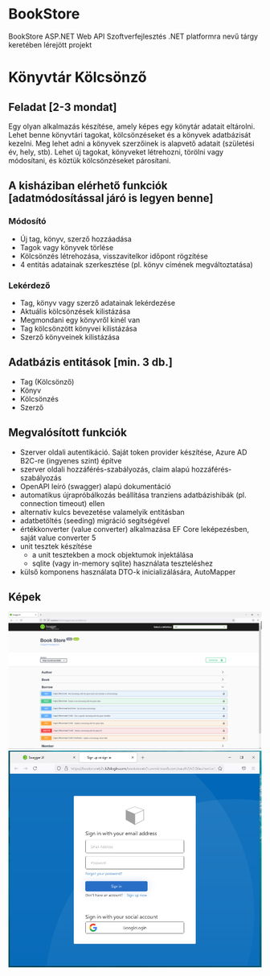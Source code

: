 # BookStore
 BookStore ASP.NET Web API
 Szoftverfejlesztés .NET platformra nevű tárgy keretében lérejött projekt
 
# Könyvtár Kölcsönző

## Feladat [2-3 mondat]

Egy olyan alkalmazás készítése, amely képes egy könytár adatait eltárolni. 
Lehet benne könyvtári tagokat, kölcsönzéseket és a könyvek adatbázisát kezelni. 
Meg lehet adni a könyvek szerzőinek is alapvető adatait (születési év, hely, stb). 
Lehet új tagokat, könyveket létrehozni, törölni vagy módosítani, és köztük kölcsönzéseket párosítani.

## A kisháziban elérhető funkciók [adatmódosítással járó is legyen benne]
### Módosító
- Új tag, könyv, szerző hozzáadása
- Tagok vagy könyvek törlése
- Kölcsönzés létrehozása, visszavitelkor időpont rögzítése
- 4 entitás adatainak szerkesztése (pl. könyv címének megváltoztatása) 
### Lekérdező
- Tag, könyv vagy szerző adatainak lekérdezése
- Aktuális kölcsönzések kilistázása
- Megmondani egy könyvről kinél van
- Tag kölcsönzött könyvei kilistázása
- Szerző könyveinek kilistázása

## Adatbázis entitások [min. 3 db.]
- Tag (Kölcsönző)
- Könyv
- Kölcsönzés
- Szerző
 
## Megvalósított funkciók
- Szerver oldali autentikáció. Saját token provider készítése, Azure AD B2C-re (ingyenes szint) építve
- szerver oldali hozzáférés-szabályozás, claim alapú hozzáférés-szabályozás
- OpenAPI leíró (swagger) alapú dokumentáció
- automatikus újrapróbálkozás beállítása tranziens adatbázishibák (pl. connection timeout) ellen
- alternatív kulcs bevezetése valamelyik entitásban
- adatbetöltés (seeding) migráció segítségével
- értékkonverter (value converter) alkalmazása EF Core leképezésben, saját value converter 5
- unit tesztek készítése
   * a unit tesztekben a mock objektumok injektálása
   * sqlite (vagy in-memory sqlite) használata teszteléshez
- külső komponens használata DTO-k inicializálására, AutoMapper

## Képek

![Swagger](https://github.com/markovics-gergely/BookStore/blob/main/pics/swagger.PNG)
![Login](https://github.com/markovics-gergely/BookStore/blob/main/pics/login.PNG)
